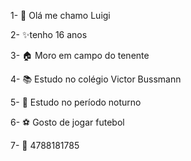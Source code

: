 1- 👋 Olá me chamo Luigi

2- ✨tenho 16 anos

3- 🏠 Moro em campo do tenente

4- 📚 Estudo no colégio Victor Bussmann

5- 🌃 Estudo no período noturno

6- ⚽️ Gosto de jogar futebol

7- 📱 4788181785
